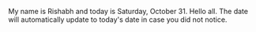 My name is Rishabh and today is Saturday, October 31. Hello all. The date will automatically update to today's date in case you did not notice.
